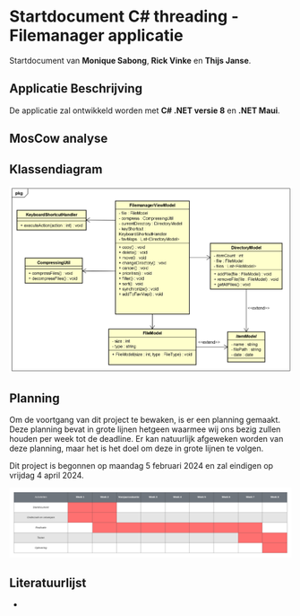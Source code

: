 # Startdocument C# threading - Filemanager applicatie

Startdocument van **Monique Sabong**, **Rick Vinke** en **Thijs Janse**.

## Applicatie Beschrijving



De applicatie zal ontwikkeld worden met **C# .NET versie 8** en **.NET Maui**.


## MosCow analyse


## Klassendiagram

![Class Diagram](img/classdiagram.png "First Version of the class diagram")


## Planning

Om de voortgang van dit project te bewaken, is er een planning gemaakt. Deze planning bevat in grote lijnen hetgeen waarmee wij ons bezig zullen houden per week tot de deadline. Er kan natuurlijk afgeweken worden van deze planning, maar het is het doel om deze in grote lijnen te volgen.

Dit project is begonnen op maandag 5 februari 2024 en zal eindigen op vrijdag 4 april 2024.

![Planning](img/planning.png "Project planning")

## Literatuurlijst

- 
